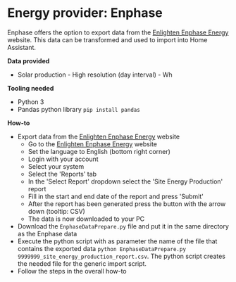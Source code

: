 # Energy provider: Enphase

Enphase offers the option to export data from the [Enlighten Enphase Energy](https://enlighten.enphaseenergy.com/) website. This data can be transformed and used to import into Home Assistant.

**Data provided**
- Solar production - High resolution (day interval) - Wh

**Tooling needed**
- Python 3
- Pandas python library ```pip install pandas```

**How-to**
- Export data from the [Enlighten Enphase Energy](https://enlighten.enphaseenergy.com/) website
    - Go to the [Enlighten Enphase Energy](https://enlighten.enphaseenergy.com/) website
    - Set the language to English (bottom right corner)
    - Login with your account
    - Select your system
    - Select the 'Reports' tab
    - In the 'Select Report' dropdown select the 'Site Energy Production' report
    - Fill in the start and end date of the report and press 'Submit'
    - After the report has been generated press the button with the arrow down (tooltip: CSV)
    - The data is now downloaded to your PC
- Download the ```EnphaseDataPrepare.py``` file and put it in the same directory as the Enphase data
- Execute the python script with as parameter the name of the file that contains the exported data ```python EnphaseDataPrepare.py 9999999_site_energy_production_report.csv```. The python script creates the needed file for the generic import script.
- Follow the steps in the overall how-to